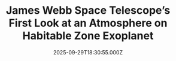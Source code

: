 ---
title: "James Webb Space Telescope’s First Look at an Atmosphere on Habitable Zone Exoplanet"
date: 2025-09-29T18:30:55.000Z
category: Human Kindness
externalLink: "https://www.goodnewsnetwork.org/james-webb-space-telescopes-first-look-at-an-atmosphere-on-habitable-zone-exoplanet/"
image: ""
excerpt: "One of the major things that the mightily impressive James Webb Space Telescope was supposed to reveal has now potentially been revealed. Groundbreaking new research from the University of St. Andrews has identified signs of a possible atmosphere surrounding an Earth-sized exoplanet located 40 light years away, raising excitement that habitable conditions beyond our solar […] The post James Webb…"
---
